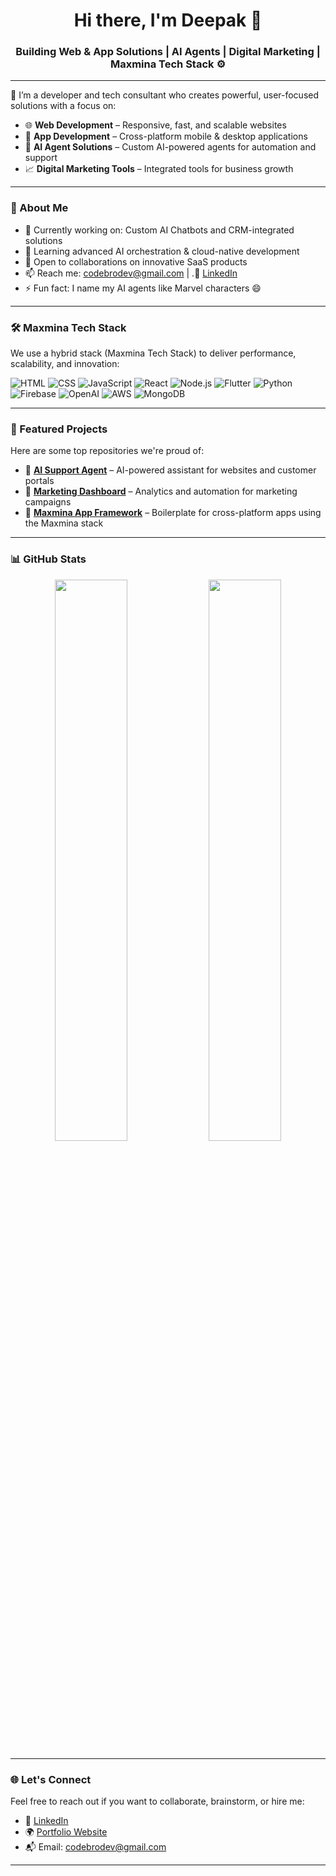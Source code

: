<!-- README.md for GitHub Profile: deepakstar04 -->

<h1 align="center">Hi there, I'm Deepak 👋</h1>
<h3 align="center">Building Web & App Solutions | AI Agents | Digital Marketing | Maxmina Tech Stack ⚙️</h3>

---

🔧 I’m a developer and tech consultant who creates powerful, user-focused solutions with a focus on:

- 🌐 **Web Development** – Responsive, fast, and scalable websites
- 📱 **App Development** – Cross-platform mobile & desktop applications
- 🤖 **AI Agent Solutions** – Custom AI-powered agents for automation and support
- 📈 **Digital Marketing Tools** – Integrated tools for business growth

---

### 🚀 About Me

- 🔭 Currently working on: Custom AI Chatbots and CRM-integrated solutions
- 🌱 Learning advanced AI orchestration & cloud-native development
- 👯 Open to collaborations on innovative SaaS products
- 📫 Reach me: codebrodev@gmail.com | .🔗 [LinkedIn](https://www.linkedin.com/in/deepak-kumar040)
- ⚡ Fun fact: I name my AI agents like Marvel characters 😄

---

### 🛠️ Maxmina Tech Stack

We use a hybrid stack (Maxmina Tech Stack) to deliver performance, scalability, and innovation:

![HTML](https://img.shields.io/badge/-HTML5-E34F26?style=flat&logo=html5&logoColor=fff)
![CSS](https://img.shields.io/badge/-CSS3-1572B6?style=flat&logo=css3)
![JavaScript](https://img.shields.io/badge/-JavaScript-F7DF1E?style=flat&logo=javascript&logoColor=000)
![React](https://img.shields.io/badge/-React-20232A?style=flat&logo=react)
![Node.js](https://img.shields.io/badge/-Node.js-339933?style=flat&logo=node.js)
![Flutter](https://img.shields.io/badge/-Flutter-02569B?style=flat&logo=flutter)
![Python](https://img.shields.io/badge/-Python-3776AB?style=flat&logo=python&logoColor=white)
![Firebase](https://img.shields.io/badge/-Firebase-FFCA28?style=flat&logo=firebase)
![OpenAI](https://img.shields.io/badge/-OpenAI-412991?style=flat&logo=openai&logoColor=white)
![AWS](https://img.shields.io/badge/-AWS-232F3E?style=flat&logo=amazon-aws)
![MongoDB](https://img.shields.io/badge/-MongoDB-47A248?style=flat&logo=mongodb)

---

### 📂 Featured Projects

Here are some top repositories we're proud of:

- 🔹 [**AI Support Agent**](https://github.com/deepakstar04/ai-support-agent) – AI-powered assistant for websites and customer portals  
- 🔹 [**Marketing Dashboard**](https://github.com/deepakstar04/marketing-dashboard) – Analytics and automation for marketing campaigns  
- 🔹 [**Maxmina App Framework**](https://github.com/deepakstar04/maxmina-framework) – Boilerplate for cross-platform apps using the Maxmina stack

---

### 📊 GitHub Stats

<p align="center">
  <img src="https://github-readme-stats.vercel.app/api?username=deepakstar04&show_icons=true&theme=radical" width="48%"/>
  <img src="https://github-readme-streak-stats.herokuapp.com/?user=deepakstar04&theme=radical" width="48%"/>
</p>

---

### 🌐 Let's Connect

Feel free to reach out if you want to collaborate, brainstorm, or hire me:

- 🔗 [LinkedIn](https://www.linkedin.com/in/deepak-kumar040)
- 🌍 [Portfolio Website](https://codebro.org)
- 📬 Email: codebrodev@gmail.com

---

